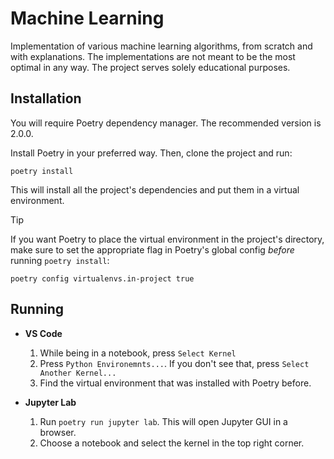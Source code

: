 # Machine Learning

Implementation of various machine learning algorithms, from scratch and with explanations. The implementations are not meant to be the most optimal in any way. The project serves solely educational purposes.

## Installation

You will require Poetry dependency manager. The recommended version is 2.0.0. 

Install Poetry in your preferred way. Then, clone the project and run:

```
poetry install
```

This will install all the project's dependencies and put them in a virtual environment.

> [!TIP]
> If you want Poetry to place the virtual environment in the project's directory, make sure to set the appropriate flag in Poetry's global config *before* running `poetry install`:
> ```
> poetry config virtualenvs.in-project true
> ```

## Running

- **VS Code**
	1. While being in a notebook, press `Select Kernel`
	2. Press `Python Environemnts...`. If you don't see that, press `Select Another Kernel...`
	3. Find the virtual environment that was installed with Poetry before. 

- **Jupyter Lab**
	1. Run `poetry run jupyter lab`. This will open Jupyter GUI in a browser.
	2. Choose a notebook and select the kernel in the top right corner.
